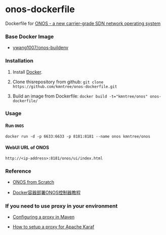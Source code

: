 onos-dockerfile
===============

Dockerfile for [ONOS - a new carrier-grade SDN network operating system](http://onosproject.org/)


### Base Docker Image

* [ywang1007/onos-buildenv](http://registry.hub.docker.com/u/ywang1007/onos-buildenv/)


### Installation

1. Install [Docker](https://www.docker.com/).

2. Clone thisrepository from github: `git clone https://github.com/kmntree/onos-dockerfile.git`

3. Build an image from Dockerfile: `docker build -t="kmntree/onos" onos-dockerfile/`


### Usage

#### Run `ONOS`

    docker run -d -p 6633:6633 -p 8181:8181 --name onos kmntree/onos


#### WebUI URL of ONOS

    http://<ip-address>:8181/onos/ui/index.html


### Reference

* [ONOS from Scratch](https://wiki.onosproject.org/display/ONOS/ONOS+from+Scratch)

* [Docker容器部署ONOS控制器教程](http://www.sdnlab.com/4963)


### If you need to use proxy in your environment

* [Configuring a proxy in Maven](http://maven.apache.org/guides/mini/guide-proxies.html)

* [How to setup a proxy for Apache Karaf](http://stackoverflow.com/questions/9922467/how-to-setup-a-proxy-for-apache-karaf)
